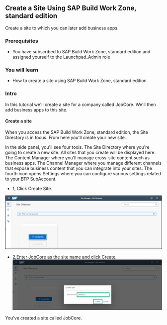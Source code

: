 ## Create a Site Using SAP Build Work Zone, standard edition

Create a site to which you can later add business apps.

### Prerequisites

- You have subscribed to SAP Build Work Zone, standard edition and assigned yourself to the Launchpad_Admin role

### You will learn
- How to create a site using SAP Build Work Zone, standard edition

### Intro

In this tutorial we'll create a site for a company called JobCore. We'll then add business apps to this site.



#### Create a site

When you access the SAP Build Work Zone, standard edition, the Site Directory is in focus. From here you'll create your new site.

In the side panel, you'll see four tools. The Site Directory where you're going to create a new site. All sites that you create will be displayed here. The Content Manager where you'll manage cross-site content such as business apps. The Channel Manager where you manage different channels that expose business content that you can integrate into your sites. The fourth icon opens Settings where you can configure various settings related to your BTP SubAccount.


- 1, Click Create Site.

![alt text](image-65.png)

- 2,Enter JobCore as the site name and click Create.
![alt text](image-66.png)

You've created a site called JobCore.





